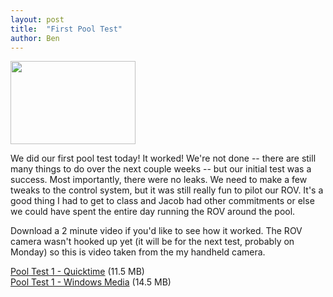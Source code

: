 ```yaml
---
layout: post
title:  "First Pool Test"
author: Ben
---
```


<p><span class="inline right"><img src="http://www.seahornet.org/files/images/DSC_2663.img_assist_custom.jpg" alt="" title=""  class="image img_assist_custom" width="200" height="133" /></span></p>
<p>We did our first pool test today!  It worked!  We're not done -- there are still many things to do over the next couple weeks -- but our initial test was a success.  Most importantly, there were no leaks. We need to make a few tweaks to the control system, but it was still really fun to pilot our ROV.  It's a good thing I had to get to class and Jacob had other commitments or else we could have spent the entire day running the ROV around the pool.</p>
<p>Download a 2 minute video if you'd like to see how it worked.  The ROV camera wasn't hooked up yet (it will be for the next test, probably on Monday) so this is video taken from the my handheld camera.</p>
<p><a href="https://s3-us-west-2.amazonaws.com/seahornet/PoolTest1-High.mov">Pool Test 1 - Quicktime</a> (11.5 MB)<br /><a href="https://s3-us-west-2.amazonaws.com/seahornet/PoolTest1-High.wmv">Pool Test 1 - Windows Media</a> (14.5 MB)</p>

